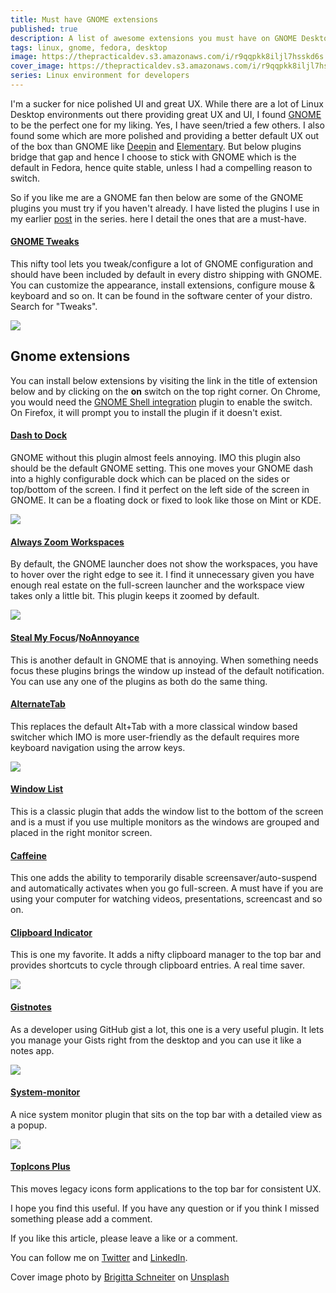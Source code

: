 ```yaml
---
title: Must have GNOME extensions
published: true
description: A list of awesome extensions you must have on GNOME Desktop
tags: linux, gnome, fedora, desktop
image: https://thepracticaldev.s3.amazonaws.com/i/r9qqpkk8iljl7hsskd6s.jpg
cover_image: https://thepracticaldev.s3.amazonaws.com/i/r9qqpkk8iljl7hsskd6s.jpg
series: Linux environment for developers
---
```


I'm a sucker for nice polished UI and great UX. While there are a lot of Linux Desktop environments out there providing great UX and UI, I found [GNOME](https://www.gnome.org/) to be the perfect one for my liking. Yes, I have seen/tried a few others. I also found some which are more polished and providing a better default UX out of the box than GNOME like [Deepin](https://www.deepin.org/en/dde/) and [Elementary](https://elementary.io/). But below plugins bridge that gap and hence I choose to stick with GNOME which is the default in Fedora, hence quite stable, unless I had a compelling reason to switch.

So if you like me are a GNOME fan then below are some of the GNOME plugins you must try if you haven't already. I have listed the plugins I use in my earlier [post](https://dev.to/deepu105/my-beautiful-linux-development-environment-2afc) in the series. here I detail the ones that are a must-have.

#### [GNOME Tweaks](https://wiki.gnome.org/Apps/Tweaks)
This nifty tool lets you tweak/configure a lot of GNOME configuration and should have been included by default in every distro shipping with GNOME. You can customize the appearance, install extensions, configure mouse & keyboard and so on. It can be found in the software center of your distro. Search for "Tweaks". 

![](https://thepracticaldev.s3.amazonaws.com/i/ka7xuw8odrmnoi8cs383.png)

## Gnome extensions

You can install below extensions by visiting the link in the title of extension below and by clicking on the **on** switch on the top right corner. On Chrome, you would need the [GNOME Shell integration](https://chrome.google.com/webstore/detail/gnome-shell-integration/gphhapmejobijbbhgpjhcjognlahblep) plugin to enable the switch. On Firefox, it will prompt you to install the plugin if it doesn't exist.

#### [Dash to Dock](https://extensions.gnome.org/extension/307/dash-to-dock/)
GNOME without this plugin almost feels annoying. IMO this plugin also should be the default GNOME setting. This one moves your GNOME dash into a highly configurable dock which can be placed on the sides or top/bottom of the screen. I find it perfect on the left side of the screen in GNOME. It can be a floating dock or fixed to look like those on Mint or KDE.

![](https://thepracticaldev.s3.amazonaws.com/i/we6s8tmhez5e07s25yrr.png)

#### [Always Zoom Workspaces](https://extensions.gnome.org/extension/503/always-zoom-workspaces/)
By default, the GNOME launcher does not show the workspaces, you have to hover over the right edge to see it. I find it unnecessary given you have enough real estate on the full-screen launcher and the workspace view takes only a little bit. This plugin keeps it zoomed by default.

![](https://thepracticaldev.s3.amazonaws.com/i/11i5wsf8ymo2pt2gpne8.png)

#### [Steal My Focus](https://extensions.gnome.org/extension/234/steal-my-focus/)/[NoAnnoyance](https://extensions.gnome.org/extension/1236/noannoyance/)
This is another default in GNOME that is annoying. When something needs focus these plugins brings the window up instead of the default notification. You can use any one of the plugins as both do the same thing.

#### [AlternateTab](https://extensions.gnome.org/extension/15/alternatetab/)
This replaces the default Alt+Tab with a more classical window based switcher which IMO is more user-friendly as the default requires more keyboard navigation using the arrow keys.

![](https://thepracticaldev.s3.amazonaws.com/i/bjt36nvje3640e3h92dq.png)

#### [Window List](https://extensions.gnome.org/extension/602/window-list/)
This is a classic plugin that adds the window list to the bottom of the screen and is a must if you use multiple monitors as the windows are grouped and placed in the right monitor screen.

#### [Caffeine](https://extensions.gnome.org/extension/517/caffeine/)
This one adds the ability to temporarily disable screensaver/auto-suspend and automatically activates when you go full-screen. A must have if you are using your computer for watching videos, presentations, screencast and so on.

#### [Clipboard Indicator](https://extensions.gnome.org/extension/779/clipboard-indicator/)
This is one my favorite. It adds a nifty clipboard manager to the top bar and provides shortcuts to cycle through clipboard entries. A real time saver.

![](https://thepracticaldev.s3.amazonaws.com/i/lpfvqyn7x7tb1044s4hx.png)

#### [Gistnotes](https://extensions.gnome.org/extension/917/gistnotes/)
As a developer using GitHub gist a lot, this one is a very useful plugin. It lets you manage your Gists right from the desktop and you can use it like a notes app.

![](https://thepracticaldev.s3.amazonaws.com/i/lv88q4p5dadlvpa8dzmq.png)

#### [System-monitor](https://extensions.gnome.org/extension/120/system-monitor/)
A nice system monitor plugin that sits on the top bar with a detailed view as a popup.

![](https://thepracticaldev.s3.amazonaws.com/i/rrlpbd1sbun38e248isx.png)

#### [TopIcons Plus](https://extensions.gnome.org/extension/1031/topicons/)
This moves legacy icons form applications to the top bar for consistent UX.

I hope you find this useful. If you have any question or if you think I missed something please add a comment.

If you like this article, please leave a like or a comment.

You can follow me on [Twitter](https://twitter.com/deepu105) and [LinkedIn](https://www.linkedin.com/in/deepu05/).

Cover image photo by [Brigitta Schneiter](https://unsplash.com/@brisch27?utm_source=unsplash&utm_medium=referral&utm_content=creditCopyText) on [Unsplash](https://unsplash.com/search/photos/gnome?utm_source=unsplash&utm_medium=referral&utm_content=creditCopyText)